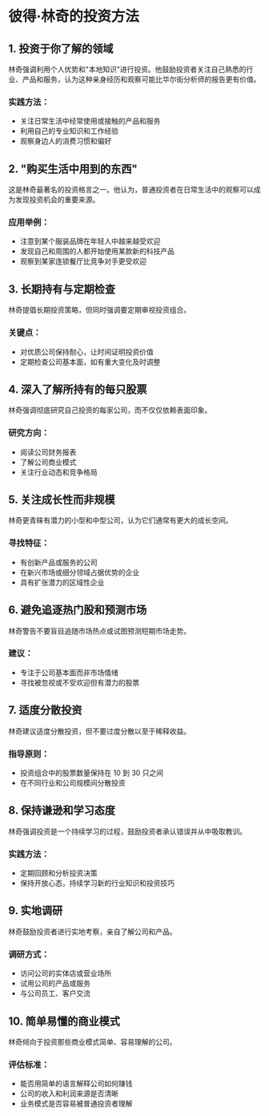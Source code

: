 # 彼得·林奇的投资方法

## 1. 投资于你了解的领域

林奇强调利用个人优势和"本地知识"进行投资。他鼓励投资者关注自己熟悉的行业、产品和服务，认为这种亲身经历和观察可能比华尔街分析师的报告更有价值。

### 实践方法：

- 关注日常生活中经常使用或接触的产品和服务
- 利用自己的专业知识和工作经验
- 观察身边人的消费习惯和偏好

## 2. "购买生活中用到的东西"

这是林奇最著名的投资格言之一。他认为，普通投资者在日常生活中的观察可以成为发现投资机会的重要来源。

### 应用举例：

- 注意到某个服装品牌在年轻人中越来越受欢迎
- 发现自己和周围的人都开始使用某款新的科技产品
- 观察到某家连锁餐厅比竞争对手更受欢迎

## 3. 长期持有与定期检查

林奇提倡长期投资策略，但同时强调要定期审视投资组合。

### 关键点：

- 对优质公司保持耐心，让时间证明投资价值
- 定期检查公司基本面，如有重大变化及时调整

## 4. 深入了解所持有的每只股票

林奇强调彻底研究自己投资的每家公司，而不仅仅依赖表面印象。

### 研究方向：

- 阅读公司财务报表
- 了解公司商业模式
- 关注行业动态和竞争格局

## 5. 关注成长性而非规模

林奇更青睐有潜力的小型和中型公司，认为它们通常有更大的成长空间。

### 寻找特征：

- 有创新产品或服务的公司
- 在新兴市场或细分领域占据优势的企业
- 具有扩张潜力的区域性企业

## 6. 避免追逐热门股和预测市场

林奇警告不要盲目追随市场热点或试图预测短期市场走势。

### 建议：

- 专注于公司基本面而非市场情绪
- 寻找被忽视或不受欢迎但有潜力的股票

## 7. 适度分散投资

林奇建议适度分散投资，但不要过度分散以至于稀释收益。

### 指导原则：

- 投资组合中的股票数量保持在 10 到 30 只之间
- 在不同行业和公司规模间分散投资

## 8. 保持谦逊和学习态度

林奇强调投资是一个持续学习的过程，鼓励投资者承认错误并从中吸取教训。

### 实践方法：

- 定期回顾和分析投资决策
- 保持开放心态，持续学习新的行业知识和投资技巧

## 9. 实地调研

林奇鼓励投资者进行实地考察，亲自了解公司和产品。

### 调研方式：

- 访问公司的实体店或营业场所
- 试用公司的产品或服务
- 与公司员工、客户交流

## 10. 简单易懂的商业模式

林奇倾向于投资那些商业模式简单、容易理解的公司。

### 评估标准：

- 能否用简单的语言解释公司如何赚钱
- 公司的收入和利润来源是否清晰
- 业务模式是否容易被普通投资者理解

